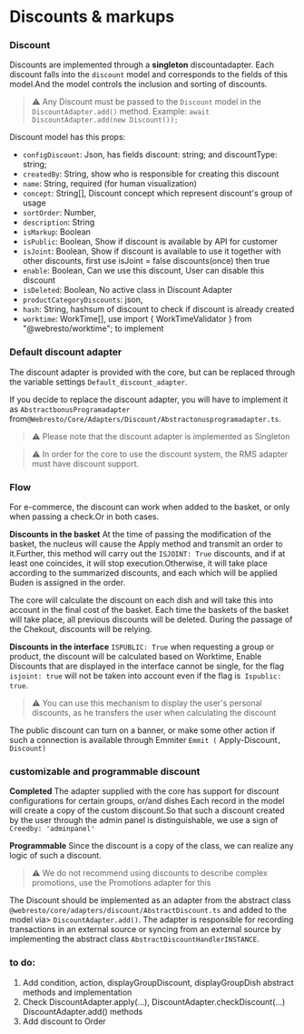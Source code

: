 # Discounts & markups

### Discount 
Discounts are implemented through a **singleton** discountadapter. Each discount falls into the `discount` model and corresponds to the fields of this model.And the model controls the inclusion and sorting of discounts.



> ⚠️ Any Discount must be passed to the `Discount` model in the `DiscountAdapter.add()` method. Example: `await DiscountAdapter.add(new Discount());`

Discount model has this props:
- `configDiscount`: Json, has fields discount: string; and discountType: string;
- `createdBy`: String, show who is responsible for creating this discount
- `name`: String, required (for human visualization)
- `concept`: String[], Discount concept which represent discount's group of usage
- `sortOrder`: Number, 
- `description`: String
- `isMarkup`: Boolean
- `isPublic`: Boolean, Show if discount is available by API for customer
- `isJoint`: Boolean, Show if discount is available to use it together with other discounts, first use isJoint = false discounts(once) then true
- `enable`: Boolean, Can we use this discount, User can disable this discount
- `isDeleted`: Boolean, No active class in Discount Adapter
- `productCategoryDiscounts`: json, 
- `hash`: String, hashsum of discount to check if discount is already created
- `worktime`: WorkTime[], use import { WorkTimeValidator } from "@webresto/worktime"; to implement


### Default discount adapter
The discount adapter is provided with the core, but can be replaced through the variable settings `Default_discount_adapter`.

If you decide to replace the discount adapter, you will have to implement it as `AbstractbonusProgramadapter` from`@Webresto/Core/Adapters/Discount/Abstractonusprogramadapter.ts`.

> ⚠️ Please note that the discount adapter is implemented as Singleton

> ⚠️ In order for the core to use the discount system, the RMS adapter must have discount support.

### Flow
For e-commerce, the discount can work when added to the basket, or only when passing a check.Or in both cases.
 
**Discounts in the basket**
At the time of passing the modification of the basket, the nucleus will cause the Apply method and transmit an order to it.Further, this method will carry out the `ISJOINT: True` discounts, and if at least one coincides, it will stop execution.Otherwise, it will take place according to the summarized discounts, and each which will be applied Buden is assigned in the order.

The core will calculate the discount on each dish and will take this into account in the final cost of the basket.
Each time the baskets of the basket will take place, all previous discounts will be deleted.
During the passage of the Chekout, discounts will be relying.

**Discounts in the interface**
`ISPUBLIC: True` when requesting a group or product, the discount will be calculated based on Worktime, Enable
Discounts that are displayed in the interface cannot be single, for the flag `isjoint: true` will not be taken into account even if the flag is` Ispublic: true`.

> ⚠️  You can use this mechanism to display the user's personal discounts, as he transfers the user when calculating the discount


The public discount can turn on a banner, or make some other action if such a connection is available through Emmiter `Emmit (` Apply-Discount`, Discount) `

### customizable and programmable discount

**Completed**
The adapter supplied with the core has support for discount configurations for certain groups, or/and dishes
Each record in the model will create a copy of the custom discount.So that such a discount created by the user through the admin panel is distinguishable, we use a sign of `Creedby: 'adminpanel'`


**Programmable**
Since the discount is a copy of the class, we can realize any logic of such a discount.

> ⚠️ We do not recommend using discounts to describe complex promotions, use the Promotions adapter for this

The Discount should be implemented as an adapter from the abstract class `@webresto/core/adapters/discount/AbstractDiscount.ts` and added to the model via> `DiscountAdapter.add()`. The adapter is responsible for recording transactions in an external source or syncing from an external source by implementing the abstract class `AbstractDiscountHandlerINSTANCE`.




### to do:
1. Add condition, action, displayGroupDiscount, displayGroupDish abstract methods and implementation
2. Check DiscountAdapter.apply(...), DiscountAdapter.checkDiscount(...) DiscountAdapter.add() methods
3. Add discount to Order

